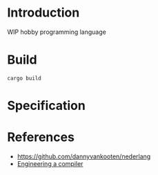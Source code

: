 # Introduction

WIP hobby programming language

# Build

```shell
cargo build
```

# Specification

# References

- https://github.com/dannyvankooten/nederlang
- [Engineering a compiler](https://www.amazon.com/Engineering-Compiler-Keith-Cooper/dp/012088478X)